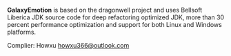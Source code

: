 **GalaxyEmotion** is based on the dragonwell project and uses Bellsoft Liberica JDK source code for deep refactoring optimized JDK, more than 30 percent performance optimization and support for both Linux and Windows platforms.  

Complier: Howxu <howxu366@outlook.com>
